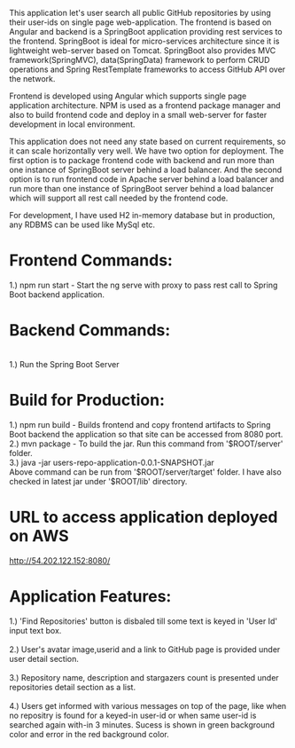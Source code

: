 This application let's user search all public GitHub repositories by using their user-ids 
on single page web-application. The frontend is based on Angular and backend is a SpringBoot
application providing rest services to the frontend. SpringBoot is ideal for micro-services
architecture since it is lightweight web-server based on Tomcat. SpringBoot also provides 
MVC framework(SpringMVC), data(SpringData) framework to perform CRUD operations and Spring 
RestTemplate frameworks to access GitHub API over the network.

Frontend is developed using Angular which supports single page application architecture. 
NPM is used as a frontend package manager and also to build frontend code and deploy in a 
small web-server for faster development in local environment.

This application does not need any state based on current requirements, so it can scale 
horizontally very well. We have two option for deployment. The first option is to package
frontend code with backend and run more than one instance of SpringBoot server behind a load balancer. 
And the second option is to run frontend code in Apache server behind a load balancer and 
run more than one instance of SpringBoot server behind a load balancer which will support 
all rest call needed by the frontend code.  

For development, I have used H2 in-memory database but in production, any RDBMS can be 
used like MySql etc.

<h1>Frontend Commands:</h1>

1.) npm run start - Start the ng serve with proxy to pass rest call to Spring Boot
 backend application.
 
<h1>Backend Commands:</h1>
<br/>
1.) Run the Spring Boot Server 


<h1>Build for Production:</h1>
1.) npm run build - Builds frontend and copy frontend artifacts to Spring Boot backend
 the application so that site can be accessed from 8080 port.
<br/>
2.) mvn package - To build the jar. Run this command from '$ROOT/server' folder.
<br/>
3.) java -jar users-repo-application-0.0.1-SNAPSHOT.jar
<br/> 
Above command can be run from '$ROOT/server/target' folder. I have also checked in latest jar under '$ROOT/lib' directory.

<h1>URL to access application deployed on AWS</h1>
<a href='http://54.202.122.152:8080/'>http://54.202.122.152:8080/</a>


<h1>Application Features:</h1>
1.) 'Find Repositories' button is disbaled till some text is keyed in 'User Id' input text box.
<br/>
<br/>
2.) User's avatar image,userid and a link to GitHub page is provided under user detail section.
<br/>
<br/>
3.) Repository name, description and stargazers count is presented under repositories detail section as a list. 
<br/>
<br/>
4.) Users get informed with various messages on top of the page, like when no repositry is found for a keyed-in user-id or
when same user-id is searched again with-in 3 minutes. Sucess is shown in green background color and error in the red background color.
<br/>
<br/>

 